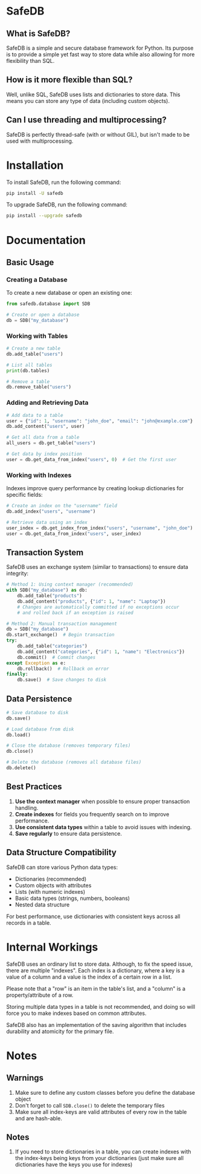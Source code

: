 # SafeDB
## What is SafeDB?
SafeDB is a simple and secure database framework for Python. Its purpose is to provide a simple yet fast way to store data while also allowing for more flexibility than SQL.
## How is it more flexible than SQL?
Well, unlike SQL, SafeDB uses lists and dictionaries to store data. This means you can store any type of data (including custom objects).
## Can I use threading and multiprocessing?
SafeDB is perfectly thread-safe (with or without GIL), but isn't made to be used with multiprocessing.
# Installation
To install SafeDB, run the following command:
```bash
pip install -U safedb
```
To upgrade SafeDB, run the following command:
```bash
pip install --upgrade safedb
```
# Documentation

## Basic Usage

### Creating a Database
To create a new database or open an existing one:

```python
from safedb.database import SDB

# Create or open a database
db = SDB("my_database")
```

### Working with Tables

```python
# Create a new table
db.add_table("users")

# List all tables
print(db.tables)

# Remove a table
db.remove_table("users")
```

### Adding and Retrieving Data

```python
# Add data to a table
user = {"id": 1, "username": "john_doe", "email": "john@example.com"}
db.add_content("users", user)

# Get all data from a table
all_users = db.get_table("users")

# Get data by index position
user = db.get_data_from_index("users", 0)  # Get the first user
```

### Working with Indexes
Indexes improve query performance by creating lookup dictionaries for specific fields:

```python
# Create an index on the "username" field
db.add_index("users", "username")

# Retrieve data using an index
user_index = db.get_index_from_index("users", "username", "john_doe")
user = db.get_data_from_index("users", user_index)
```

## Transaction System
SafeDB uses an exchange system (similar to transactions) to ensure data integrity:

```python
# Method 1: Using context manager (recommended)
with SDB("my_database") as db:
    db.add_table("products")
    db.add_content("products", {"id": 1, "name": "Laptop"})
    # Changes are automatically committed if no exceptions occur
    # and rolled back if an exception is raised

# Method 2: Manual transaction management
db = SDB("my_database")
db.start_exchange()  # Begin transaction
try:
    db.add_table("categories")
    db.add_content("categories", {"id": 1, "name": "Electronics"})
    db.commit()  # Commit changes
except Exception as e:
    db.rollback()  # Rollback on error
finally:
    db.save()  # Save changes to disk
```

## Data Persistence

```python
# Save database to disk
db.save()

# Load database from disk
db.load()

# Close the database (removes temporary files)
db.close()

# Delete the database (removes all database files)
db.delete()
```

## Best Practices

1. **Use the context manager** when possible to ensure proper transaction handling.
2. **Create indexes** for fields you frequently search on to improve performance.
3. **Use consistent data types** within a table to avoid issues with indexing.
4. **Save regularly** to ensure data persistence.

## Data Structure Compatibility
SafeDB can store various Python data types:

- Dictionaries (recommended)
- Custom objects with attributes
- Lists (with numeric indexes)
- Basic data types (strings, numbers, booleans)
- Nested data structure

For best performance, use dictionaries with consistent keys across all records in a table.
# Internal Workings
SafeDB uses an ordinary list to store data. Although, to fix the speed issue, there are multiple "indexes". Each index is a dictionary, where a key is a value of a column and a value is the index of a certain row in a list.

Please note that a "row" is an item in the table's list, and a "column" is a property/attribute of a row.

Storing multiple data types in a table is not recommended, and doing so will force you to make indexes based on common attributes.

SafeDB also has an implementation of the saving algorithm that includes durability and atomicity for the primary file.
# Notes
## Warnings
1. Make sure to define any custom classes before you define the database object
2. Don't forget to call `SDB.close()` to delete the temporary files
3. Make sure all index-keys are valid attributes of every row in the table and are hash-able.
## Notes
1. If you need to store dictionaries in a table, you can create indexes with the index-keys being keys from your dictionaries (just make sure all dictionaries have the keys you use for indexes)
